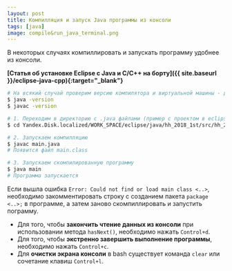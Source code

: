 ```yaml
---
layout: post 
title: Компилляция и запуск Java программы из консоли
tags: [java]
image: compile&run_java_terminal.png
---
```


В некоторых случаях компиллировать и запускать программу удобнее из консоли. 

<!--excerpt-->

**[Статья об установке Eclipse с Java и С/С++ на борту]({{ site.baseurl }}/eclipse-java-cpp){:target="_blank"}**

```bash
# На всякий случай проверим версию компилятора и виртуальной машины - должна быть 1.8 и выше
$ java -version
$ javac -version

# 1. Переходим в директорию с .java файлами (пример с проектом в eclipse)
$ cd Yandex.Disk.localized/WORK_SPACE/eclipse/java/hh_2018_1st/src/hh_2018_1st/

# 2. Запускаем компилляцию
$ javac main.java
# Появится файл main.class

# 3. Запускаем скомпилированную программу
$ java main
# Программа запускается
```

Если вышла ошибка `Error: Could not find or load main class <..>`, необходимо закомментировать строку с созданием пакета `package <..>;` в программе, а затем заново скомпиллировать и запустить пограмму.

* Для того, чтобы **закончить чтение данных из консоли** при использовании метода `hasNext()`, необходимо нажать `Control+d`.
* Для того, чтобы **экстренно завершить выполнение программы**, необходимо нажать `Control+c`.
* Для **очистки экрана консоли** в bash существует команда `clear` или сочетание клавиш `Control+l`.
